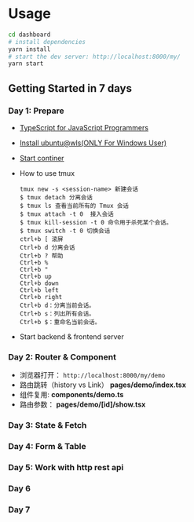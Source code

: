 # Usage

```bash
cd dashboard
# install dependencies
yarn install
# start the dev server: http://localhost:8000/my/
yarn start
```

## Getting Started in **7** days

### Day 1: Prepare

- [TypeScript for JavaScript Programmers](https://www.typescriptlang.org/docs/handbook/typescript-in-5-minutes.html)
- [Install ubuntu@wls(ONLY For Windows User)](https://ubuntu.com/wsl)
- [Start continer](../docker)
- How to use tmux

  ```text
  tmux new -s <session-name> 新建会话
  $ tmux detach 分离会话
  $ tmux ls 查看当前所有的 Tmux 会话
  $ tmux attach -t 0  接入会话
  $ tmux kill-session -t 0 命令用于杀死某个会话。
  $ tmux switch -t 0 切换会话
  ctrl+b [ 滚屏
  Ctrl+b d 分离会话
  Ctrl+b ? 帮助
  Ctrl+b %
  Ctrl+b "
  Ctrl+b up
  Ctrl+b down
  Ctrl+b left
  Ctrl+b right
  Ctrl+b d：分离当前会话。
  Ctrl+b s：列出所有会话。
  Ctrl+b $：重命名当前会话。
  ```

- Start backend & frontend server

### Day 2: Router & Component

- 浏览器打开： `http://localhost:8000/my/demo`
- 路由跳转（history vs Link） **pages/demo/index.tsx**
- 组件复用: **components/demo.ts**
- 路由参数： **pages/demo/[id]/show.tsx**

### Day 3: State & Fetch

### Day 4: Form & Table

### Day 5: Work with http rest api

### Day 6

### Day 7
